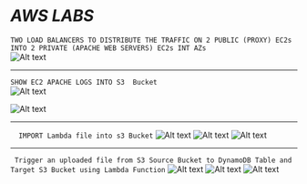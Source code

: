 
#             *AWS LABS*

``` TWO LOAD BALANCERS TO DISTRIBUTE THE TRAFFIC ON 2 PUBLIC (PROXY) EC2s INTO 2 PRIVATE (APACHE WEB SERVERS) EC2s INT AZs ```     
<img src="https://github.com/MohmadSabri98/AWS/blob/main/LoadBalancers_with_Proxy_servers.jpeg?raw=true" alt="Alt text" title="Optional title">

-------------------------------------------------------------------------------------------------------
``` SHOW EC2 APACHE LOGS INTO S3  Bucket ```     
<img src="https://github.com/MohmadSabri98/AWS/blob/main/importApache-Logs_intos3.jpeg?raw=true" alt="Alt text" title="Optional title">

<img src="https://github.com/MohmadSabri98/AWS/blob/main/show_Apache_logs_s3/apachelogs_s3.jpeg?raw=true" alt="Alt text" title="Optional title">

   ----------------------------------------------------------------------------------------------------------------


```   IMPORT Lambda file into s3 Bucket ``` 
<img src="https://github.com/MohmadSabri98/AWS/blob/main/import_txtfile_from_lambda_into_s3.jpeg?raw=true" alt="Alt text" title="Optional title">
<img src="https://github.com/MohmadSabri98/AWS/blob/main/import_file_from_lambda/imLambda1.png?raw=true" alt="Alt text" title="Optional title">
<img src="https://github.com/MohmadSabri98/AWS/blob/main/import_file_from_lambda/imLamda2.png?raw=true" alt="Alt text" title="Optional title">

   ----------------------------------------------------------------------------------------------------------------
``` Trigger an uploaded file from S3 Source Bucket to DynamoDB Table and Target S3 Bucket using Lambda Function``` 
<img src="https://github.com/MohmadSabri98/AWS/blob/main/lambda_dynamoDb_s3.jpeg?raw=true" alt="Alt text" title="Optional title">
<img src="https://github.com/MohmadSabri98/AWS/blob/main/lamda_and_dynamoDB/1dynamo.jpeg?raw=true" alt="Alt text" title="Optional title">
<img src="https://github.com/MohmadSabri98/AWS/blob/main/lamda_and_dynamoDB/2dynamo.jpeg?raw=true" alt="Alt text" title="Optional title">

